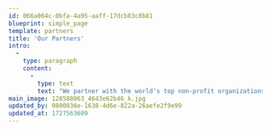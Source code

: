 ```yaml
---
id: 066a064c-0bfa-4a95-aaff-17dcb83c8b81
blueprint: simple_page
template: partners
title: 'Our Partners'
intro:
  -
    type: paragraph
    content:
      -
        type: text
        text: "We partner with the world's top non-profit organizations to bring a wider audience to opportunities for positive impact across our three priorities. TONY TO REWRITE."
main_image: 128588063_4643e62b46_k.jpg
updated_by: 0800036e-1638-4d6e-822a-26aefe2f9e99
updated_at: 1727563609
---
```

